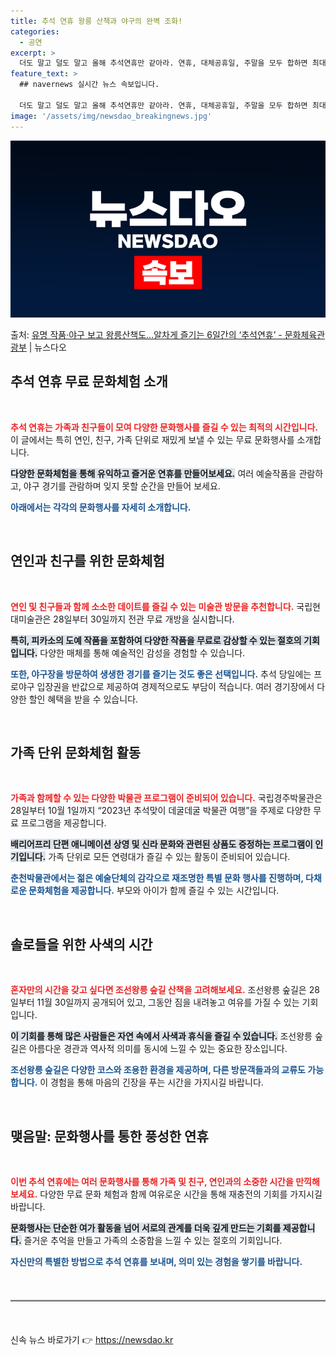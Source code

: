```yaml
---
title: 추석 연휴 왕릉 산책과 야구의 완벽 조화!
categories:
  - 공연
excerpt: >
  더도 말고 덜도 말고 올해 추석연휴만 같아라. 연휴, 대체공휴일, 주말을 모두 합하면 최대 6일.짧다면 짧고…
feature_text: >
  ## navernews 실시간 뉴스 속보입니다.

  더도 말고 덜도 말고 올해 추석연휴만 같아라. 연휴, 대체공휴일, 주말을 모두 합하면 최대 6일.짧다면 짧고…
image: '/assets/img/newsdao_breakingnews.jpg'
---
```


![뉴스다오 속보](/assets/img/newsdao_breakingnews.jpg)

<p>출처: <a href="https://newsdao.kr/2033" rel="dofollow">유명 작품·야구 보고 왕릉산책도…알차게 즐기는 6일간의 ‘추석연휴’  - 문화체육관광부</a> | 뉴스다오</p>

<h2 data-ke-size="size26">추석 연휴 무료 문화체험 소개</h2>

<p data-ke-size="size16">&nbsp;</p>

<b><span style="color: #ee2323;">추석 연휴는 가족과 친구들이 모여 다양한 문화행사를 즐길 수 있는 최적의 시간입니다.</span></b> 이 글에서는 특히 연인, 친구, 가족 단위로 재밌게 보낼 수 있는 무료 문화행사를 소개합니다. 

<b><span style="background-color: #21538527;">다양한 문화체험을 통해 유익하고 즐거운 연휴를 만들어보세요.</span></b> 여러 예술작품을 관람하고, 야구 경기를 관람하며 잊지 못할 순간을 만들어 보세요. 

<b><span style="color: #1a5490;">아래에서는 각각의 문화행사를 자세히 소개합니다.</span></b> 

<p data-ke-size="size16">&nbsp;</p>

<h2 data-ke-size="size26">연인과 친구를 위한 문화체험</h2>

<p data-ke-size="size16">&nbsp;</p>

<b><span style="color: #ee2323;">연인 및 친구들과 함께 소소한 데이트를 즐길 수 있는 미술관 방문을 추천합니다.</span></b> 국립현대미술관은 28일부터 30일까지 전관 무료 개방을 실시합니다. 

<b><span style="background-color: #21538527;">특히, 피카소의 도예 작품을 포함하여 다양한 작품을 무료로 감상할 수 있는 절호의 기회입니다.</span></b> 다양한 매체를 통해 예술적인 감성을 경험할 수 있습니다. 

<b><span style="color: #1a5490;">또한, 야구장을 방문하여 생생한 경기를 즐기는 것도 좋은 선택입니다.</span></b> 추석 당일에는 프로야구 입장권을 반값으로 제공하여 경제적으로도 부담이 적습니다. 여러 경기장에서 다양한 할인 혜택을 받을 수 있습니다. 

<p data-ke-size="size16">&nbsp;</p>

<h2 data-ke-size="size26">가족 단위 문화체험 활동</h2>

<p data-ke-size="size16">&nbsp;</p>

<b><span style="color: #ee2323;">가족과 함께할 수 있는 다양한 박물관 프로그램이 준비되어 있습니다.</span></b> 국립경주박물관은 28일부터 10월 1일까지 “2023년 추석맞이 데굴데굴 박물관 여행”을 주제로 다양한 무료 프로그램을 제공합니다. 

<b><span style="background-color: #21538527;">배리어프리 단편 애니메이션 상영 및 신라 문화와 관련된 상품도 증정하는 프로그램이 인기입니다.</span></b> 가족 단위로 모든 연령대가 즐길 수 있는 활동이 준비되어 있습니다. 

<b><span style="color: #1a5490;">춘천박물관에서는 젊은 예술단체의 감각으로 재조명한 특별 문화 행사를 진행하며, 다채로운 문화체험을 제공합니다.</span></b> 부모와 아이가 함께 즐길 수 있는 시간입니다. 

<p data-ke-size="size16">&nbsp;</p>

<h2 data-ke-size="size26">솔로들을 위한 사색의 시간</h2>

<p data-ke-size="size16">&nbsp;</p>

<b><span style="color: #ee2323;">혼자만의 시간을 갖고 싶다면 조선왕릉 숲길 산책을 고려해보세요.</span></b> 조선왕릉 숲길은 28일부터 11월 30일까지 공개되어 있고, 그동안 짐을 내려놓고 여유를 가질 수 있는 기회입니다. 

<b><span style="background-color: #21538527;">이 기회를 통해 많은 사람들은 자연 속에서 사색과 휴식을 즐길 수 있습니다.</span></b>  조선왕릉 숲길은 아름다운 경관과 역사적 의미를 동시에 느낄 수 있는 중요한 장소입니다. 

<b><span style="color: #1a5490;">조선왕릉 숲길은 다양한 코스와 조용한 환경을 제공하며, 다른 방문객들과의 교류도 가능합니다.</span></b> 이 경험을 통해 마음의 긴장을 푸는 시간을 가지시길 바랍니다. 

<p data-ke-size="size16">&nbsp;</p>

<h2 data-ke-size="size26">맺음말: 문화행사를 통한 풍성한 연휴</h2>

<p data-ke-size="size16">&nbsp;</p>

<b><span style="color: #ee2323;">이번 추석 연휴에는 여러 문화행사를 통해 가족 및 친구, 연인과의 소중한 시간을 만끽해보세요.</span></b> 다양한 무료 문화 체험과 함께 여유로운 시간을 통해 재충전의 기회를 가지시길 바랍니다. 

<b><span style="background-color: #21538527;">문화행사는 단순한 여가 활동을 넘어 서로의 관계를 더욱 깊게 만드는 기회를 제공합니다.</span></b> 즐거운 추억을 만들고 가족의 소중함을 느낄 수 있는 절호의 기회입니다. 

<b><span style="color: #1a5490;">자신만의 특별한 방법으로 추석 연휴를 보내며, 의미 있는 경험을 쌓기를 바랍니다.</span></b> 

<p data-ke-size="size16">&nbsp;</p>

<hr style="border:none; border-top: 2px solid #ccc; margin: 20px 0;"/>

<p data-ke-size="size16">&nbsp;</p>
 

신속 뉴스 바로가기 👉 <a href="https://newsdao.kr" rel="dofollow">https://newsdao.kr</a>


